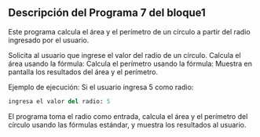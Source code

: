 ## Descripción del Programa 7 del bloque1
Este programa calcula el área y el perímetro de un círculo a 
partir del radio ingresado por el usuario.

Solicita al usuario que ingrese el valor del radio de un círculo.
Calcula el área usando la fórmula:
 Calcula el perímetro usando la fórmula:
Muestra en pantalla los resultados del área y el perímetro.

Ejemplo de ejecución:
Si el usuario ingresa 5 como radio:
```Python
ingresa el valor del radio: 5
```

El programa toma el radio como entrada, calcula 
el área y el perímetro del círculo usando las fórmulas estándar,
y muestra los resultados al usuario.
